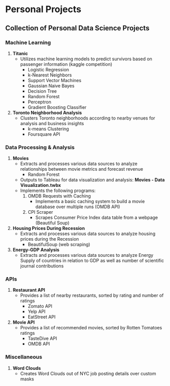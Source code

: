 # Personal Projects
## Collection of Personal Data Science Projects


### Machine Learning  
1. **Titanic**
    - Utilizes machine learning models to predict survivors based on passenger information (kaggle competition)
        - Logistic Regression
        - k-Nearest Neighbors
        - Support Vector Machines
        - Gaussian Naive Bayes
        - Decision Tree
        - Random Forest
        - Perceptron
        - Gradient Boosting Classifier
2. **Toronto Neighborhood Analysis**
    - Clusters Toronto neighborhoods according to nearby venues for analysis and business insights
        - k-means Clustering
        - Foursquare API

### Data Processing & Analysis 
1. **Movies**
    - Extracts and processes various data sources to analyze relationships between movie metrics and forecast revenue
        - Random Forest
    - Outputs to Tableau for data visualization and analysis: **Movies - Data Visualization.twbx**  
    - Implements the following programs:  
        1. OMDB Requests with Caching  
            * Implements a basic caching system to build a movie database over multiple runs (OMDB API) 
        2. CPI Scraper  
            * Scrapes Consumer Price Index data table from a webpage (Beautiful Soup)
2. **Housing Prices During Recession**
    - Extracts and processes various data sources to analyze housing prices during the Recession
        - BeautifulSoup (web scraping)
3. **Energy-GDP Analysis**
    - Extracts and processes various data sources to analyze Energy Supply of countries in relation to GDP 
    as well as number of scientific journal contributions

### APIs  
1. **Restaurant API**
    - Provides a list of nearby restaurants, sorted by rating and number of ratings
      - Zomato API
      - Yelp API
      - EatStreet API
2. **Movie API**
    - Provides a list of recommended movies, sorted by Rotten Tomatoes ratings
        - TasteDive API
        - OMDB API

### Miscellaneous  
1. **Word Clouds**
    - Creates Word Clouds out of NYC job posting details over custom masks


